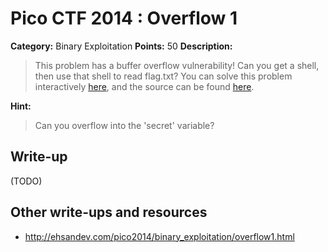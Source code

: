 # Pico CTF 2014 : Overflow 1

**Category:** Binary Exploitation
**Points:** 50
**Description:**

>This problem has a buffer overflow vulnerability! Can you get a shell, then use that shell to read flag.txt? You can solve this problem interactively [here](https://picoctf.com/problem-static/binary/Overflow1/overflow1.html#1), and the source can be found [here](oveflow1.c).

**Hint:**
>Can you overflow into the 'secret' variable?

## Write-up

(TODO)

## Other write-ups and resources

* <http://ehsandev.com/pico2014/binary_exploitation/overflow1.html>
